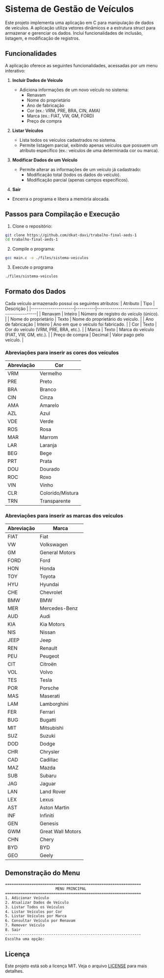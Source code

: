 # Sistema de Gestão de Veículos

Este projeto implementa uma aplicação em C para manipulação de dados de veículos. A aplicação utiliza vetores dinâmicos e a estrutura struct para armazenar e gerenciar os dados. Inclui funcionalidades de inclusão, listagem, e modificação de registros.

## Funcionalidades

A aplicação oferece as seguintes funcionalidades, acessadas por um menu interativo:

1. **Incluir Dados de Veículo**

   - Adiciona informações de um novo veículo no sistema:
     - Renavam
     - Nome do proprietário
     - Ano de fabricação
     - Cor (ex.: VRM, PRE, BRA, CIN, AMA)
     - Marca (ex.: FIAT, VW, GM, FORD)
     - Preço de compra

2. **Listar Veículos**

   - Lista todos os veículos cadastrados no sistema.
   - Permite listagem parcial, exibindo apenas veículos que possuem um atributo específico (ex.: veículos de uma determinada cor ou marca).

3. **Modificar Dados de um Veículo**

   - Permite alterar as informações de um veículo já cadastrado:
     - Modificação total (todos os dados do veículo).
     - Modificação parcial (apenas campos específicos).

4. **Sair**

- Encerra o programa e libera a memória alocada.

## Passos para Compilação e Execução

1. Clone o repositório:

```bash
git clone https://github.com/dkat-davi/trabalho-final-aeds-1
cd trabalho-final-aeds-1
```

2. Compile o programa:

```bash
gcc main.c -o ./files/sistema-veiculos
```

3. Execute o programa

```bash
./files/sistema-veiculos
```

## Formato dos Dados

Cada veículo armazenado possui os seguintes atributos:
| Atributo | Tipo | Descrição |
|----------------------|----------|-----------------------------------------------|
| Renavam | Inteiro | Número de registro do veículo (único). |
| Nome do proprietário | Texto | Nome do proprietário do veículo. |
| Ano de fabricação | Inteiro | Ano em que o veículo foi fabricado. |
| Cor | Texto | Cor do veículo (VRM, PRE, BRA, etc.). |
| Marca | Texto | Marca do veículo (FIAT, VW, GM, etc.). |
| Preço de compra | Decimal | Valor pago pelo veículo. |

### Abreviações para inserir as cores dos veículos

| Abreviação | Cor              |
| ---------- | ---------------- |
| VRM        | Vermelho         |
| PRE        | Preto            |
| BRA        | Branco           |
| CIN        | Cinza            |
| AMA        | Amarelo          |
| AZL        | Azul             |
| VDE        | Verde            |
| ROS        | Rosa             |
| MAR        | Marrom           |
| LAR        | Laranja          |
| BEG        | Bege             |
| PRT        | Prata            |
| DOU        | Dourado          |
| ROC        | Roxo             |
| VIN        | Vinho            |
| CLR        | Colorido/Mistura |
| TRN        | Transparente     |

### Abreviações para inserir as marcas dos veículos

| Abreviação | Marca             |
| ---------- | ----------------- |
| FIAT       | Fiat              |
| VW         | Volkswagen        |
| GM         | General Motors    |
| FORD       | Ford              |
| HON        | Honda             |
| TOY        | Toyota            |
| HYU        | Hyundai           |
| CHE        | Chevrolet         |
| BMW        | BMW               |
| MER        | Mercedes-Benz     |
| AUD        | Audi              |
| KIA        | Kia Motors        |
| NIS        | Nissan            |
| JEEP       | Jeep              |
| REN        | Renault           |
| PEU        | Peugeot           |
| CIT        | Citroën           |
| VOL        | Volvo             |
| TES        | Tesla             |
| POR        | Porsche           |
| MAS        | Maserati          |
| LAM        | Lamborghini       |
| FER        | Ferrari           |
| BUG        | Bugatti           |
| MIT        | Mitsubishi        |
| SUZ        | Suzuki            |
| DOD        | Dodge             |
| CHR        | Chrysler          |
| CAD        | Cadillac          |
| MAZ        | Mazda             |
| SUB        | Subaru            |
| JAG        | Jaguar            |
| LAN        | Land Rover        |
| LEX        | Lexus             |
| AST        | Aston Martin      |
| INF        | Infiniti          |
| GEN        | Genesis           |
| GWM        | Great Wall Motors |
| CHN        | Chery             |
| BYD        | BYD               |
| GEO        | Geely             |

## Demonstração do Menu

```bash
==============================================================
                       MENU PRINCIPAL
==============================================================
1. Adicionar Veículo
2. Atualizar Dados de Veículo
3. Listar Todos os Veículos
4. Listar Veículos por Cor
5. Listar Veículos por Marca
6. Consultar Veículo por Renavam
7. Remover Veículo
8. Sair
--------------------------------------------------------------
Escolha uma opção:
```

## Licença

Este projeto está sob a licença MIT. Veja o arquivo [LICENSE](LICENSE) para mais detalhes.
